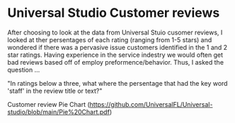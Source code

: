 # Universal Studio Customer reviews 

After choosing to look at the data from Universal Stuio cusomer reviews, I looked at ther persentages of each rating (ranging from 1-5 stars) and wondered if there was a pervasive issue customers identified in the 1 and 2 star ratings. Having experience in the service indestry we would often get bad reviews based off of employ preformence/behavior. Thus, I asked the question ...

"In ratings below a three, what where the persentage that had the key word 'staff' in the review title or text?"

Customer review Pie Chart (https://github.com/UniversalFL/Universal-studio/blob/main/Pie%20Chart.pdf)
